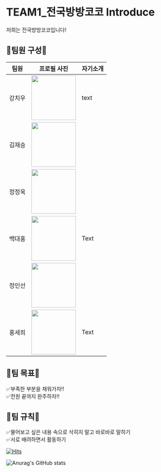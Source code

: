# TEAM1_전국방방코코 Introduce
저희는 전국방방코코입니다!

## 👤팀원 구성👤

| 팀원   | 프로필 사진| 자기소개 |
| ------ | ------ | ----------- |
| 강치우 | <img width="120" height="120" border:0px src="https://github.com/APP-iOS3rd/TEAM1_CodingEveryWhere/assets/112779139/506a1acb-cdd9-4d93-be6c-de062ea52b3b"/>|  text         |
| 김재승 | <img width="120" height="120" border:0px src="https://github.com/APP-iOS3rd/TEAM1_CodingEveryWhere/assets/141672096/76700313-13e2-493b-8784-3c6ba14bb30d"/>       |             |
| 정정욱 | <img width="120" height="120" border:0px src="https://github.com/APP-iOS3rd/TEAM1_CodingEveryWhere/assets/54401641/18124bce-d159-4a4d-8ee2-65366eb53f0d"/>|             |
| 백대홍 | <img width="120" height="120" border:0px src="https://github.com/APP-iOS3rd/TEAM1_CodingEveryWhere/assets/75058050/b1e90fe5-defa-4521-985e-53fe607178fd"/>| Text        |
| 정인선 | <img width="120" height="120" border:0px src="https://github.com/APP-iOS3rd/TEAM1_CodingEveryWhere/assets/120158212/6db2684a-2d01-45b5-9c89-1dbb0091ff07"/>|             |
| 홍세희 | <img width="120" height="120" border:0px src="https://github.com/APP-iOS3rd/TEAM1_CodingEveryWhere/assets/103061387/b21a81ed-1c44-46bc-b9b4-93ca1e629067"/>| Text        |

## 🎯팀 목표🎯
✅부족한 부분을 채워가자!!  
✅전원 끝까지 완주하자!!  
## 📖팀 규칙📖
✅물어보고 싶은 내용 속으로 삭히지 말고 바로바로 말하기  
✅서로 배려하면서 활동하기  


[![Hits](https://hits.seeyoufarm.com/api/count/incr/badge.svg?url=https%3A%2F%2Fgithub.com%2FAPP-iOS3rd%2FTEAM1_CodingEveryWhere%2Ftree%2Fwoogiehttps%3A%2F%2Fgithub.com%2Fgjbae1212%2Fhit-counter&count_bg=%2379C83D&title_bg=%23E97E18&icon=swift.svg&icon_color=%23E7E7E7&title=Number+of+visitors+today&edge_flat=false)](https://hits.seeyoufarm.com)

![Anurag's GitHub stats](https://github-readme-stats.vercel.app/api?username=jeonguk29&theme=radical&show_icons=true)
